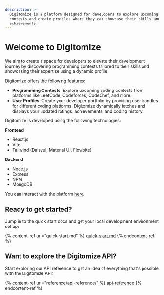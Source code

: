 ```yaml
---
description: >-
  Digitomize is a platform designed for developers to explore upcoming coding
  contests and create profiles where they can showcase their skills and
  achievements.
---
```


# Welcome to Digitomize

We aim to create a space for developers to elevate their development journey by discovering programming contests tailored to their skills and showcasing their expertise using a dynamic profile.

Digitomize offers the following features:

* **Programming Contests**: Explore upcoming coding contests from platforms like LeetCode, Codeforces, CodeChef, and more.&#x20;
* **User Profiles**: Create your developer portfolio by providing user handles for different coding platforms. Digitomize dynamically fetches and displays your updated ratings, achievements, and coding history.

Digitomize is developed using the following technologies:

**Frontend**

* React.js
* Vite
* Tailwind (Daisyui, Material UI, Flowbite)

**Backend**

* Node.js
* Express
* NPM
* MongoDB

You can interact with the platform [here](https://www.digitomize.com/).

## Ready to get started?

Jump in to the quick start docs and get your local development environment set up:

{% content-ref url="quick-start.md" %}
[quick-start.md](quick-start.md)
{% endcontent-ref %}

## Want to explore the Digitomize API?

Start exploring our API reference to get an idea of everything that's possible with the Digitomize API:

{% content-ref url="reference/api-reference/" %}
[api-reference](reference/api-reference/)
{% endcontent-ref %}
